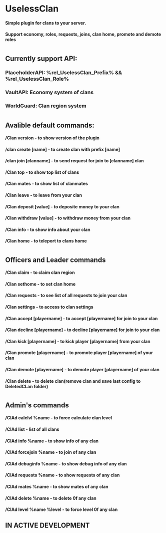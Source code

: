 # UselessClan
#### Simple plugin for clans to your server. 
#### Support economy, roles, requests, joins, clan home, promote and demote roles
#
## Currently support API:
### PlaceholderAPI:   %rel_UselessClan_Prefix% && %rel_UselessClan_Role%
### VaultAPI:         Economy system of clans
### WorldGuard:       Clan region system
#
## Avalible default commands:
#### /Clan version               - to show version of the plugin
#### /clan create [name]         - to create clan with prefix [name]
#### /clan join [clanname]       - to send request for join to [clanname] clan
#### /Clan top                   - to show top list of clans
#### /Clan mates                 - to show list of clanmates
#### /Clan leave                 - to leave from your clan
#### /Clan deposit [value]       - to deposite money to your clan
#### /Clan withdraw [value]      - to withdraw money from your clan
#### /Clan info                  - to show info about your clan
#### /Clan home                  - to teleport to clans home
#
## Officers and Leader commands
#### /Clan claim                 - to claim clan region
#### /Clan sethome               - to set clan home
#### /Clan requests              - to see list of all requests to join your clan
#### /Clan settings              - to access to clan settings
#### /Clan accept [playername]   - to accept [playername] for join to your clan
#### /Clan decline [playername]  - to decline [playername] for join to your clan
#### /Clan kick [playername]     - to kick player [playername] from your clan
#### /Clan promote [playername]  - to promote player [playername] of your clan
#### /Clan demote [playername]   - to demote player [playername] of your clan
#### /Clan delete                - to delete clan(remove clan and save last config to DeletedCLan folder)
#
## Admin's commands
#### /ClAd calclvl %name         - to force calculate clan level
#### /ClAd list                  - list of all clans
#### /ClAd info %name            - to show info of any clan
#### /ClAd forcejoin %name       - to join of any clan
#### /ClAd debuginfo %name       - to show debug info of any clan
#### /ClAd requests %name        - to show requests of any clan
#### /ClAd mates %name           - to show mates of any clan
#### /ClAd delete %name          - to delete 0f any clan
#### /ClAd level %name %level    - to force level 0f any clan


## IN ACTIVE DEVELOPMENT

